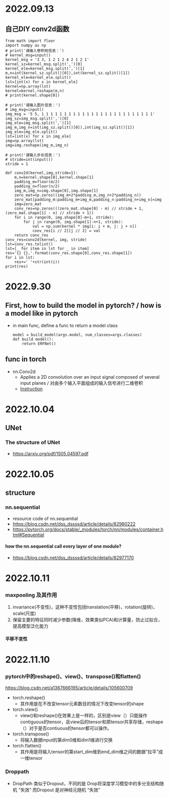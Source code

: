 
# 2022.09.13
## 自己DIY conv2d函数
```
from math import floor
import numpy as np
# print('请输入卷积核信息：')
# kernel_msg=input()
kernel_msg = '3 3, 1 2 1 2 4 2 1 2 1'
kernel_sz=kernel_msg.split(',')[0]
kernel_ele=kernel_msg.split(',')[1]
m,n=int(kernel_sz.split()[0]),int(kernel_sz.split()[1])
kernel_ele=kernel_ele.split()
lst=[int(x) for x in kernel_ele]
kernel=np.array(lst)
kernel=kernel.reshape(m,n)
# print(kernel.shape[0])
 
# print('请输入图片信息：')
# img_msg=input()
img_msg = '5 5, 1 1 1 1 1 1 1 1 1 1 1 1 1 1 1 1 1 1 1 1 1 1 1 1 1'
img_sz=img_msg.split(',')[0]
img_ele=img_msg.split(',')[1]
img_m,img_n=int(img_sz.split()[0]),int(img_sz.split()[1])
img_ele=img_ele.split()
lst=[int(x) for x in img_ele]
img=np.array(lst)
img=img.reshape(img_m,img_n)
 
# print('请输入步长信息：')
# stride=int(input())
stride = 1
 
def conv2d(kernel,img,stride=1):
    m,n=kernel.shape[0],kernel.shape[1]
    padding_m=floor(m/2)
    padding_n=floor(n/2)
    img_m,img_n=img.shape[0],img.shape[1]
    zero_mat=np.zeros((img_m+2*padding_m,img_n+2*padding_n))
    zero_mat[padding_m:padding_m+img_m,padding_n:padding_n+img_n]=img
    img=zero_mat
    conv_res=np.zeros(((zero_mat.shape[0] - m) // stride + 1, (zero_mat.shape[1] - n) // stride + 1))
    for i in range(0, img.shape[0]-m+1, stride):
        for j in range(0, img.shape[1]-n+1, stride):
            val = np.sum(kernel * img[i: i + m, j: j + n])
            conv_res[i // 2][j // 2] = val 
    return conv_res
conv_res=conv2d(kernel, img, stride)
lst=conv_res.tolist()
lst=[_ for item in lst for _ in item]
res='{} {},'.format(conv_res.shape[0],conv_res.shape[1])
for i in lst:
    res+=' '+str(int(i))
print(res)
```




# 2022.9.30
## First, how to build the model in pytorch? / how is a model like in pytorch
+ in main func, define a func to return a model class
    ```
    model = build_model(args.model, num_classes=args.classes)
    def build model():
        return ERFNet()
    ```
## func in torch
+ nn.Conv2d
    +  Applies a 2D convolution over an input signal composed of several input planes / 对由多个输入平面组成的输入信号进行二维卷积
    + [Instruction](https://blog.csdn.net/qq_34243930/article/details/107231539)
# 2022.10.04
## UNet
### The structure of UNet
+ https://arxiv.org/pdf/1505.04597.pdf

# 2022.10.05
## structure
### nn.sequential
+ resource code of nn.sequential
+ https://blog.csdn.net/dss_dssssd/article/details/82980222
+ https://pytorch.org/docs/stable/_modules/torch/nn/modules/container.html#Sequential
#### how the nn.sequential call every layer of one module?
+ https://blog.csdn.net/dss_dssssd/article/details/82977170

# 2022.10.11
### maxpooling 及其作用
1. invariance(不变性)，这种不变性包括translation(平移)，rotation(旋转)，scale(尺度)
2. 保留主要的特征同时减少参数(降维，效果类似PCA)和计算量，防止过拟合，提高模型泛化能力
#### 平移不变性

# 2022.11.10
### pytorch中的reshape()、view()、transpose()和flatten()
https://blog.csdn.net/a1367666195/article/details/105600709
+ torch.reshape()
  + 其作用是在不改变tensor元素数目的情况下改变tensor的shape
+ torch.view()
  + view()和reshape()在效果上是一样的，区别是view（）只能操作contiguous的tensor，且view后的tensor和原tensor共享存储，reshape（）对于是否contiuous的tensor都可以操作。
+ torch.transpose()
  + 将输入数据input的第dim0维和dim1维进行交换
+ torch.flatten()
  + 其作用是将输入tensor的第start_dim维到end_dim维之间的数据“拉平”成一维tensor

### Droppath
+ DropPath 类似于Dropout，不同的是 Drop将深度学习模型中的多分支结构随机 “失效” 而Dropout 是对神经元随机 “失效”